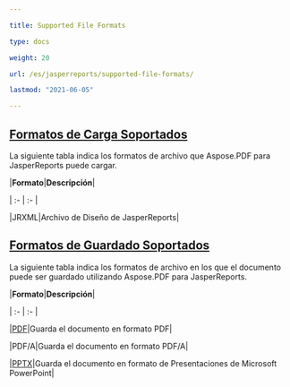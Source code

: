 ```yaml
---

title: Supported File Formats 

type: docs

weight: 20

url: /es/jasperreports/supported-file-formats/

lastmod: "2021-06-05"

---
```


## <ins>**Formatos de Carga Soportados**

La siguiente tabla indica los formatos de archivo que Aspose.PDF para JasperReports puede cargar.

|**Formato**|**Descripción**|

| :- | :- |

|JRXML|Archivo de Diseño de JasperReports|

## <ins>**Formatos de Guardado Soportados**

La siguiente tabla indica los formatos de archivo en los que el documento puede ser guardado utilizando Aspose.PDF para JasperReports. 

|**Formato**|**Descripción**|

| :- | :- |

|[PDF](https://docs.fileformat.com/view/pdf/)|Guarda el documento en formato PDF|

|PDF/A|Guarda el documento en formato PDF/A|

|[PPTX](https://docs.fileformat.com/presentation/pptx/)|Guarda el documento en formato de Presentaciones de Microsoft PowerPoint|